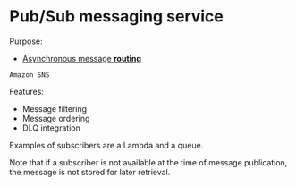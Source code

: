 # Pub/Sub messaging service

Purpose:
* [Asynchronous message **routing**](../core-functionalities/routing.md)

~~~admonish example
Amazon SNS
~~~

Features:
* Message filtering
* Message ordering
* DLQ integration

Examples of subscribers are a Lambda and a queue. 

Note that if a subscriber is not available at the time of message publication, the message is not stored for later retrieval.
